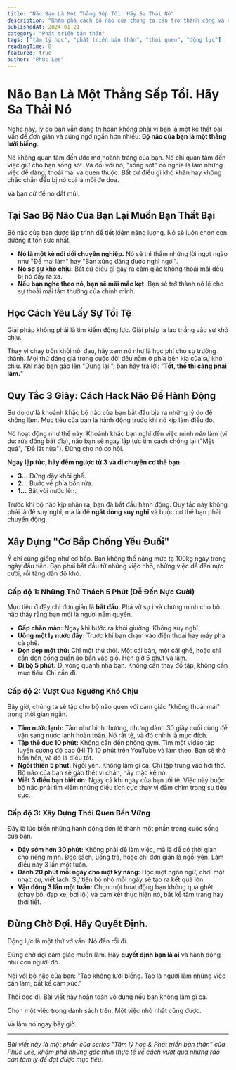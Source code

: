 ```yaml
---
title: "Não Bạn Là Một Thằng Sếp Tồi. Hãy Sa Thải Nó"
description: "Khám phá cách bộ não của chúng ta cản trở thành công và những chiến lược thực tế để vượt qua sự trì hoãn, xây dựng ý chí mạnh mẽ và đạt được mục tiêu."
publishedAt: 2024-01-21
category: "Phát triển bản thân"
tags: ["tâm lý học", "phát triển bản thân", "thói quen", "động lực"]
readingTime: 8
featured: true
author: "Phúc Lee"
---
```


# Não Bạn Là Một Thằng Sếp Tồi. Hãy Sa Thải Nó

Nghe này, lý do bạn vẫn đang trì hoãn không phải vì bạn là một kẻ thất bại. Vấn đề đơn giản và cũng ngớ ngẩn hơn nhiều: **Bộ não của bạn là một thằng lười biếng.**

Nó không quan tâm đến ước mơ hoành tráng của bạn. Nó chỉ quan tâm đến việc giữ cho bạn sống sót. Và đối với nó, "sống sót" có nghĩa là làm những việc dễ dàng, thoải mái và quen thuộc. Bất cứ điều gì khó khăn hay không chắc chắn đều bị nó coi là mối đe dọa.

Và bạn cứ để nó dắt mũi.

## **Tại Sao Bộ Não Của Bạn Lại Muốn Bạn Thất Bại**

Bộ não của bạn được lập trình để tiết kiệm năng lượng. Nó sẽ luôn chọn con đường ít tốn sức nhất.

- **Nó là một kẻ nói dối chuyên nghiệp.** Nó sẽ thì thầm những lời ngọt ngào như "Để mai làm" hay "Bạn xứng đáng được nghỉ ngơi".
- **Nó sợ sự khó chịu.** Bất cứ điều gì gây ra cảm giác không thoải mái đều bị nó đẩy ra xa.
- **Nếu bạn nghe theo nó, bạn sẽ mãi mắc kẹt.** Bạn sẽ trở thành nô lệ cho sự thoải mái tầm thường của chính mình.

## **Học Cách Yêu Lấy Sự Tồi Tệ**

Giải pháp không phải là tìm kiếm động lực. Giải pháp là lao thẳng vào sự khó chịu.

Thay vì chạy trốn khỏi nỗi đau, hãy xem nó như là học phí cho sự trưởng thành. Mọi thứ đáng giá trong cuộc đời đều nằm ở phía bên kia của sự khó chịu. Khi não bạn gào lên "Dừng lại!", bạn hãy trả lời: "**Tốt, thế thì càng phải làm.**"

## **Quy Tắc 3 Giây: Cách Hack Não Để Hành Động**

Sự do dự là khoảnh khắc bộ não của bạn bắt đầu bịa ra những lý do để không làm. Mục tiêu của bạn là hành động trước khi nó kịp làm điều đó.

Nó hoạt động như thế này: Khoảnh khắc bạn nghĩ đến việc mình _nên_ làm (ví dụ: rửa đống bát đĩa), não bạn sẽ ngay lập tức tìm cách chống lại ("Mệt quá", "Để lát nữa"). Đừng cho nó cơ hội.

**Ngay lập tức, hãy đếm ngược từ 3 và di chuyển cơ thể bạn.**

- **3...** Đứng dậy khỏi ghế.
- **2...** Bước về phía bồn rửa.
- **1...** Bật vòi nước lên.

Trước khi bộ não kịp nhận ra, bạn đã bắt đầu hành động. Quy tắc này không phải là để suy nghĩ, mà là để **ngắt dòng suy nghĩ** và buộc cơ thể bạn phải chuyển động.

## **Xây Dựng "Cơ Bắp Chống Yếu Đuối"**

Ý chí cũng giống như cơ bắp. Bạn không thể nâng mức tạ 100kg ngay trong ngày đầu tiên. Bạn phải bắt đầu từ những việc nhỏ, những việc dễ đến nực cười, rồi tăng dần độ khó.

### Cấp độ 1: Những Thử Thách 5 Phút (Dễ Đến Nực Cười)

Mục tiêu ở đây chỉ đơn giản là **bắt đầu**. Phá vỡ sự ì và chứng minh cho bộ não thấy rằng bạn mới là người nắm quyền.

- **Gấp chăn màn:** Ngay khi bước ra khỏi giường. Không suy nghĩ.
- **Uống một ly nước đầy:** Trước khi bạn chạm vào điện thoại hay máy pha cà phê.
- **Dọn dẹp một thứ:** Chỉ một thứ thôi. Một cái bàn, một cái ghế, hoặc chỉ cần dọn đống quần áo bẩn vào giỏ. Hẹn giờ 5 phút và làm.
- **Đi bộ 5 phút:** Đi vòng quanh nhà bạn. Không cần thay đồ tập, không cần mục tiêu. Chỉ cần đi.

### Cấp độ 2: Vượt Qua Ngưỡng Khó Chịu

Bây giờ, chúng ta sẽ tập cho bộ não quen với cảm giác "không thoải mái" trong thời gian ngắn.

- **Tắm nước lạnh:** Tắm như bình thường, nhưng dành 30 giây cuối cùng để vặn sang nước lạnh hoàn toàn. Nó rất tệ, và đó chính là mục đích.
- **Tập thể dục 10 phút:** Không cần đến phòng gym. Tìm một video tập luyện cường độ cao (HIIT) 10 phút trên YouTube và làm theo. Bạn sẽ thở hổn hển, và đó là điều tốt.
- **Ngồi thiền 5 phút:** Ngồi yên. Không làm gì cả. Chỉ tập trung vào hơi thở. Bộ não của bạn sẽ gào thét vì chán, hãy mặc kệ nó.
- **Viết 3 điều bạn biết ơn:** Ngay cả khi ngày của bạn tồi tệ. Việc này buộc bộ não phải tìm kiếm những điều tích cực thay vì đắm chìm trong sự tiêu cực.

### Cấp độ 3: Xây Dựng Thói Quen Bền Vững

Đây là lúc biến những hành động đơn lẻ thành một phần trong cuộc sống của bạn.

- **Dậy sớm hơn 30 phút:** Không phải để làm việc, mà là để có thời gian cho riêng mình. Đọc sách, uống trà, hoặc chỉ đơn giản là ngồi yên. Làm điều này 3 lần một tuần.
- **Dành 20 phút mỗi ngày cho một kỹ năng:** Học một ngôn ngữ, chơi một nhạc cụ, viết lách. Sự tiến bộ nhỏ mỗi ngày sẽ tạo ra kết quả lớn.
- **Vận động 3 lần một tuần:** Chọn một hoạt động bạn không quá ghét (chạy bộ, đạp xe, bơi lội) và cam kết thực hiện nó, bất kể tâm trạng hay thời tiết.

## **Đừng Chờ Đợi. Hãy Quyết Định.**

Động lực là một thứ vớ vẩn. Nó đến rồi đi.

Đừng chờ đợi cảm giác muốn làm. Hãy **quyết định bạn là ai** và hành động như con người đó.

Nói với bộ não của bạn: "Tao không lười biếng. Tao là người làm những việc cần làm, bất kể cảm xúc."

Thôi đọc đi. Bài viết này hoàn toàn vô dụng nếu bạn không làm gì cả.

Chọn một việc trong danh sách trên. Một việc nhỏ nhất cũng được.

Và làm nó ngay bây giờ.

---

*Bài viết này là một phần của series "Tâm lý học & Phát triển bản thân" của Phúc Lee, khám phá những góc nhìn thực tế về cách vượt qua những rào cản tâm lý để đạt được mục tiêu.*
